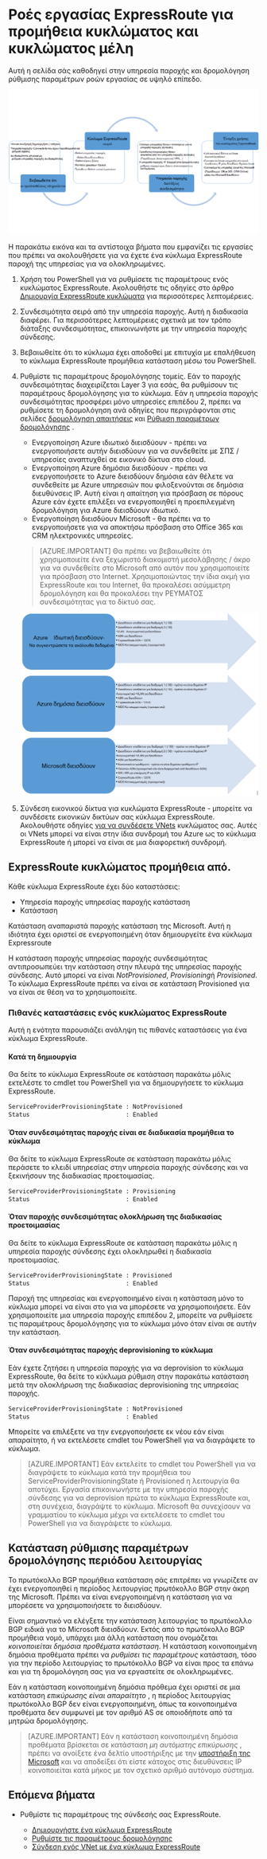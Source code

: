 <properties
   pageTitle="Ροές εργασίας για τη ρύθμιση των παραμέτρων ενός κυκλώματος ExpressRoute | Microsoft Azure"
   description="Αυτή η σελίδα σάς καθοδηγεί σε τις ροές εργασίας για τη ρύθμιση παραμέτρων κυκλώματος ExpressRoute και peerings"
   documentationCenter="na"
   services="expressroute"
   authors="cherylmc"
   manager="carmonm"
   editor="" />
<tags
   ms.service="expressroute"
   ms.devlang="na"
   ms.topic="article" 
   ms.tgt_pltfrm="na"
   ms.workload="infrastructure-services"
   ms.date="10/10/2016"
   ms.author="cherylmc"/>

# <a name="expressroute-workflows-for-circuit-provisioning-and-circuit-states"></a>Ροές εργασίας ExpressRoute για προμήθεια κυκλώματος και κυκλώματος μέλη

Αυτή η σελίδα σάς καθοδηγεί στην υπηρεσία παροχής και δρομολόγηση ρύθμισης παραμέτρων ροών εργασίας σε υψηλό επίπεδο.

![](./media/expressroute-workflows/expressroute-circuit-workflow.png)

Η παρακάτω εικόνα και τα αντίστοιχα βήματα που εμφανίζει τις εργασίες που πρέπει να ακολουθήσετε για να έχετε ένα κύκλωμα ExpressRoute παροχή της υπηρεσίας για να ολοκληρωμένες. 

1. Χρήση του PowerShell για να ρυθμίσετε τις παραμέτρους ενός κυκλώματος ExpressRoute. Ακολουθήστε τις οδηγίες στο άρθρο [Δημιουργία ExpressRoute κυκλώματα](expressroute-howto-circuit-classic.md) για περισσότερες λεπτομέρειες.

2. Συνδεσιμότητα σειρά από την υπηρεσία παροχής. Αυτή η διαδικασία διαφέρει. Για περισσότερες λεπτομέρειες σχετικά με τον τρόπο διάταξης συνδεσιμότητας, επικοινωνήστε με την υπηρεσία παροχής σύνδεσης.

3. Βεβαιωθείτε ότι το κύκλωμα έχει αποδοθεί με επιτυχία με επαλήθευση το κύκλωμα ExpressRoute προμήθεια κατάσταση μέσω του PowerShell. 

4. Ρυθμίστε τις παραμέτρους δρομολόγησης τομείς. Εάν το παροχής συνδεσιμότητας διαχειρίζεται Layer 3 για εσάς, θα ρυθμίσουν τις παραμέτρους δρομολόγησης για το κύκλωμα. Εάν η υπηρεσία παροχής συνδεσιμότητας προσφέρει μόνο υπηρεσίες επιπέδου 2, πρέπει να ρυθμίσετε τη δρομολόγηση ανά οδηγίες που περιγράφονται στις σελίδες [δρομολόγηση απαιτήσεις](expressroute-routing.md) και [Ρύθμιση παραμέτρων δρομολόγησης](expressroute-howto-routing-classic.md) .

    -  Ενεργοποίηση Azure ιδιωτικό διεισδύουν - πρέπει να ενεργοποιήσετε αυτήν διεισδύουν για να συνδεθείτε με ΣΠΣ / υπηρεσίες αναπτυχθεί σε εικονικό δίκτυα στο cloud.
    -  Ενεργοποίηση Azure δημόσια διεισδύουν - πρέπει να ενεργοποιήσετε το Azure διεισδύουν δημόσια εάν θέλετε να συνδεθείτε με Azure υπηρεσιών που φιλοξενούνται σε δημόσια διευθύνσεις IP. Αυτή είναι η απαίτηση για πρόσβαση σε πόρους Azure εάν έχετε επιλέξει να ενεργοποιηθεί η προεπιλεγμένη δρομολόγηση για Azure διεισδύουν ιδιωτικό.
    -  Ενεργοποίηση διεισδύουν Microsoft - θα πρέπει να το ενεργοποιήσετε για να αποκτήσω πρόσβαση στο Office 365 και CRM ηλεκτρονικές υπηρεσίες. 
    
    >[AZURE.IMPORTANT] Θα πρέπει να βεβαιωθείτε ότι χρησιμοποιείτε ένα ξεχωριστό διακομιστή μεσολάβησης / άκρο για να συνδεθείτε στο Microsoft από αυτόν που χρησιμοποιείτε για πρόσβαση στο Internet. Χρησιμοποιώντας την ίδια ακμή για ExpressRoute και του Internet, θα προκαλέσει ασύμμετρη δρομολόγηση και θα προκαλέσει την ΡΕΥΜΑΤΟΣ συνδεσιμότητας για το δίκτυό σας.

    ![](./media/expressroute-workflows/routing-workflow.png)


5. Σύνδεση εικονικού δίκτυα για κυκλώματα ExpressRoute - μπορείτε να συνδέσετε εικονικών δικτύων σας κύκλωμα ExpressRoute. Ακολουθήστε οδηγίες [για να συνδέσετε VNets](expressroute-howto-linkvnet-arm.md) κυκλώματος σας. Αυτές οι VNets μπορεί να είναι στην ίδια συνδρομή του Azure ως το κύκλωμα ExpressRoute ή μπορεί να είναι σε μια διαφορετική συνδρομή.


## <a name="expressroute-circuit-provisioning-states"></a>ExpressRoute κυκλώματος προμήθεια από.

Κάθε κύκλωμα ExpressRoute έχει δύο καταστάσεις:

- Υπηρεσία παροχής υπηρεσίας παροχής κατάσταση
- Κατάσταση

Κατάσταση αναπαριστά παροχής κατάσταση της Microsoft. Αυτή η ιδιότητα έχει οριστεί σε ενεργοποιημένη όταν δημιουργείτε ένα κύκλωμα Expressroute

Η κατάσταση παροχής υπηρεσίας παροχής συνδεσιμότητας αντιπροσωπεύει την κατάσταση στην πλευρά της υπηρεσίας παροχής σύνδεσης. Αυτό μπορεί να είναι *NotProvisioned*, *Provisioning*ή *Provisioned*. Το κύκλωμα ExpressRoute πρέπει να είναι σε κατάσταση Provisioned για να είναι σε θέση να το χρησιμοποιείτε.

### <a name="possible-states-of-an-expressroute-circuit"></a>Πιθανές καταστάσεις ενός κυκλώματος ExpressRoute

Αυτή η ενότητα παρουσιάζει ανάληψη τις πιθανές καταστάσεις για ένα κύκλωμα ExpressRoute.

#### <a name="at-creation-time"></a>Κατά τη δημιουργία

Θα δείτε το κύκλωμα ExpressRoute σε κατάσταση παρακάτω μόλις εκτελέστε το cmdlet του PowerShell για να δημιουργήσετε το κύκλωμα ExpressRoute.

    ServiceProviderProvisioningState : NotProvisioned
    Status                           : Enabled


#### <a name="when-connectivity-provider-is-in-the-process-of-provisioning-the-circuit"></a>Όταν συνδεσιμότητας παροχής είναι σε διαδικασία προμήθεια το κύκλωμα

Θα δείτε το κύκλωμα ExpressRoute σε κατάσταση παρακάτω μόλις περάσετε το κλειδί υπηρεσίας στην υπηρεσία παροχής σύνδεσης και να ξεκινήσουν της διαδικασίας προετοιμασίας.

    ServiceProviderProvisioningState : Provisioning
    Status                           : Enabled


#### <a name="when-connectivity-provider-has-completed-the-provisioning-process"></a>Όταν παροχής συνδεσιμότητας ολοκλήρωση της διαδικασίας προετοιμασίας

Θα δείτε το κύκλωμα ExpressRoute σε κατάσταση παρακάτω μόλις η υπηρεσία παροχής σύνδεσης έχει ολοκληρωθεί η διαδικασία προετοιμασίας.

    ServiceProviderProvisioningState : Provisioned
    Status                           : Enabled

Παροχή της υπηρεσίας και ενεργοποιημένο είναι η κατάσταση μόνο το κύκλωμα μπορεί να είναι στο για να μπορέσετε να χρησιμοποιήσετε. Εάν χρησιμοποιείτε μια υπηρεσία παροχής επιπέδου 2, μπορείτε να ρυθμίσετε τις παραμέτρους δρομολόγησης για το κύκλωμα μόνο όταν είναι σε αυτήν την κατάσταση.

#### <a name="when-connectivity-provider-is-deprovisioning-the-circuit"></a>Όταν συνδεσιμότητας παροχής deprovisioning το κύκλωμα

Εάν έχετε ζητήσει η υπηρεσία παροχής για να deprovision το κύκλωμα ExpressRoute, θα δείτε το κύκλωμα ρύθμιση στην παρακάτω κατάσταση μετά την ολοκλήρωση της διαδικασίας deprovisioning της υπηρεσίας παροχής.


    ServiceProviderProvisioningState : NotProvisioned
    Status                           : Enabled


Μπορείτε να επιλέξετε να την ενεργοποιήσετε εκ νέου εάν είναι απαραίτητο, ή να εκτελέσετε cmdlet του PowerShell για να διαγράψετε το κύκλωμα.  

>[AZURE.IMPORTANT] Εάν εκτελείτε το cmdlet του PowerShell για να διαγράψετε το κύκλωμα κατά την προμήθεια του ServiceProviderProvisioningState ή Provisioned η λειτουργία θα αποτύχει. Εργασία επικοινωνήστε με την υπηρεσία παροχής σύνδεσης για να deprovision πρώτα το κύκλωμα ExpressRoute και, στη συνέχεια, διαγράψτε το κύκλωμα. Microsoft θα συνεχίσουν να γραμματίου το κύκλωμα μέχρι να εκτελέσετε το cmdlet του PowerShell για να διαγράψετε το κύκλωμα.


## <a name="routing-session-configuration-state"></a>Κατάσταση ρύθμισης παραμέτρων δρομολόγησης περιόδου λειτουργίας

Το πρωτόκολλο BGP προμήθεια κατάσταση σάς επιτρέπει να γνωρίζετε αν έχει ενεργοποιηθεί η περίοδος λειτουργίας πρωτόκολλο BGP στην άκρη της Microsoft. Πρέπει να είναι ενεργοποιημένη η κατάσταση για να μπορέσετε να χρησιμοποιήσετε το διεισδύουν.

Είναι σημαντικό να ελέγξετε την κατάσταση λειτουργίας το πρωτόκολλο BGP ειδικά για το Microsoft διεισδύουν. Εκτός από το πρωτόκολλο BGP προμήθεια νομό, υπάρχει μια άλλη κατάσταση που ονομάζεται *κοινοποιείται δημόσια προθέματα κατάσταση*. Η κατάσταση κοινοποιημένη δημόσια προθέματα πρέπει να *ρυθμίσει τις παραμέτρους* κατάσταση, τόσο για την περίοδο λειτουργίας το πρωτόκολλο BGP να είναι προς τα επάνω και για τη δρομολόγηση σας για να εργαστείτε σε ολοκληρωμένες. 

Εάν η κατάσταση κοινοποιημένη δημόσια πρόθεμα έχει οριστεί σε μια κατάσταση *επικύρωσης είναι απαραίτητο* , η περίοδος λειτουργίας πρωτόκολλο BGP δεν είναι ενεργοποιημένη, όπως τα κοινοποιημένα προθέματα δεν συμφωνεί με τον αριθμό AS σε οποιοδήποτε από τα μητρώα δρομολόγησης. 

>[AZURE.IMPORTANT] Εάν η κατάσταση κοινοποιημένη δημόσια προθέματα βρίσκεται σε κατάσταση *μη αυτόματης επικύρωσης* , πρέπει να ανοίξετε ένα δελτίο υποστήριξης με την [υποστήριξη της Microsoft](https://portal.azure.com/?#blade/Microsoft_Azure_Support/HelpAndSupportBlade) και να αποδείξει ότι είστε κάτοχος στις διευθύνσεις IP κοινοποιείται κατά μήκος με τον σχετικό αριθμό αυτόνομο σύστημα.


## <a name="next-steps"></a>Επόμενα βήματα

- Ρυθμίστε τις παραμέτρους της σύνδεσής σας ExpressRoute.

    - [Δημιουργήστε ένα κύκλωμα ExpressRoute](expressroute-howto-circuit-arm.md)
    - [Ρυθμίστε τις παραμέτρους δρομολόγησης](expressroute-howto-routing-arm.md)
    - [Σύνδεση ενός VNet με ένα κύκλωμα ExpressRoute](expressroute-howto-linkvnet-arm.md)
